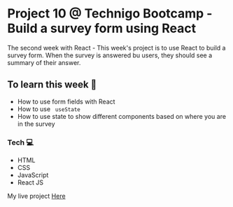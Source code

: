 
# Project 10 @ Technigo Bootcamp - Build a survey form using React


The second week with React - This week's project is to use React to build a survey form. When the survey is answered bu users, they should see a summary of their answer.

## To learn this week 🧠

- How to use form fields with React
- How to use <code> useState </code>
- How to use state to show different components based on where you are in the survey

### Tech  💻

- HTML
- CSS 
- JavaScript 
- React JS 



My live project [Here](https://friends-quiz-by-nasim.netlify.com/)
